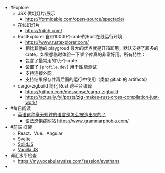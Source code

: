 - #Explore
	- JSX 做幻灯片/展示
		- https://formidable.com/open-source/spectacle/
	- 在线幻灯片
		- https://pitch.com/
	- RustExplorer 自带10000个crate的Rust在线运行环境
		- https://www.rustexplorer.com/
		- 相比其他的 playgroud 最大的优点就是开箱即用，默认支持了超多的 crate，如果想临时体验一下某个库真的非常好用。所有特性：
		- 包含了最常用的1万个crate
		- 设置了 `[profile.dev]` 用于性能测试
		- 支持连接外网
		- 支持结果保存并再后面的运行中使用（类似 gitlab 的 artifacts）
	- cargo-zigbuild 简化 Rust 跨平台编译
		- https://github.com/messense/cargo-zigbuild
		- https://actually.fyi/posts/zig-makes-rust-cross-compilation-just-work/
- #每日阅读
	- [英语这种毫无规律的语言是怎么被造出来的？](https://daily.zhihu.com/story/9750095)
		- 语法恐惧症网站 https://www.grammarphobia.com/
- #前端 框架
	- React、Vue、Angular
	- [Svelte](https://svelte.dev/)
	- [SolidJS](https://www.solidjs.com/)
	- [Vanilla JS](http://vanilla-js.com/)
- 词汇水平检查
	- https://my.vocabularysize.com/session/evsthans
-